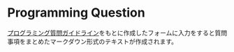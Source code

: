 # Programming Question

[プログラミング質問ガイドライン](https://github.com/Nyanyan/Programming_Question)をもとに作成したフォームに入力をすると質問事項をまとめたマークダウン形式のテキストが作成されます。
